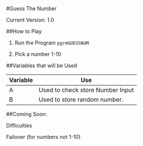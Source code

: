 #Guess The Number

Current Version: 1.0

##How to Play

1) Run the Program `pgrmGUESSNUM`

2) Pick a number 1-10

##Variables that will be Used

Variable | Use
-------|------
A | Used to check store Number Input
B | Used to store random number.

##Coming Soon:

Difficulties

Failover (for numbers not 1-10)
